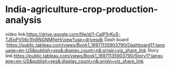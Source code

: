 # India-agriculture-crop-production-analysis
video link:https://drive.google.com/file/d/1-CalP5rKuS-TJEpPV56c1fnRNGNMfjeH/view?usp=drivesdk
Dash board :https://public.tableau.com/views/Book1_16971135903790/Dashboard1?:language=en-US&publish=yes&:display_count=n&:origin=viz_share_link
Story link:https://public.tableau.com/views/Book1_16971135903790/Story1?:language=en-US&publish=yes&:display_count=n&:origin=viz_share_link
